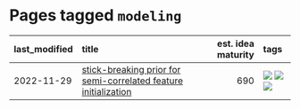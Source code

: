 # Pages tagged `modeling`

|last_modified|title|est. idea maturity|tags
|:---|:---|---:|:---|
|2022-11-29|[stick-breaking prior for semi-correlated feature initialization](../stickbreaking-init.md)|690|[![](https://img.shields.io/badge/tag-experimental-4bcfd8)](../tags/experimental.md) [![](https://img.shields.io/badge/tag-modeling-fda5ff)](../tags/modeling.md) [![](https://img.shields.io/badge/tag-wip-ff6770)](../tags/wip.md)|